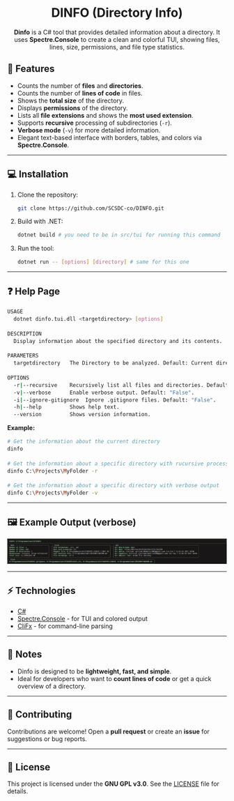 <div align="center">

# DINFO (Directory Info)

**Dinfo** is a C# tool that provides detailed information about a directory.
It uses **Spectre.Console** to create a clean and colorful TUI, showing files, lines, size, permissions, and file type statistics.

</div>

## 🚀 Features

- Counts the number of **files** and **directories**.
- Counts the number of **lines of code** in files.
- Shows the **total size** of the directory.
- Displays **permissions** of the directory.
- Lists all **file extensions** and shows the **most used extension**.
- Supports **recursive** processing of subdirectories (`-r`).
- **Verbose mode** (`-v`) for more detailed information.
- Elegant text-based interface with borders, tables, and colors via **Spectre.Console**.

---

## 💻 Installation

1. Clone the repository:

    ```bash
    git clone https://github.com/SCSDC-co/DINFO.git
    ```

2. Build with .NET:

    ```bash
    dotnet build # you need to be in src/tui for running this command
    ```

3. Run the tool:

    ```bash
    dotnet run -- [options] [directory] # same for this one
    ```

---

## ❓ Help Page

```bash
USAGE
  dotnet dinfo.tui.dll <targetdirectory> [options]

DESCRIPTION
  Display information about the specified directory and its contents.

PARAMETERS
  targetdirectory   The Directory to be analyzed. Default: Current directory.

OPTIONS
  -r|--recursive    Recursively list all files and directories. Default: "False".
  -v|--verbose      Enable verbose output. Default: "False".
  -i|--ignore-gitignore  Ignore .gitignore files. Default: "False".
  -h|--help         Shows help text.
  --version         Shows version information.
```

**Example:**

```bash
# Get the information about the current directory
dinfo

# Get the information about a specific directory with rucursive processing
dinfo C:\Projects\MyFolder -r

# Get the information about a specific directory with verbose output
dinfo C:\Projects\MyFolder -v
```

---

## 🖼️ Example Output (verbose)

![Example Output](.github/assets/example-output.png)

---

## ⚡ Technologies

- [C#](https://docs.microsoft.com/en-us/dotnet/csharp/)
- [Spectre.Console](https://spectreconsole.net/) - for TUI and colored output
- [CliFx](https://github.com/Tyrrrz/CliFx) - for command-line parsing

---

## 📝 Notes

- Dinfo is designed to be **lightweight, fast, and simple**.
- Ideal for developers who want to **count lines of code** or get a quick overview of a directory.

---

## 🤝 Contributing

Contributions are welcome! Open a **pull request** or create an **issue** for suggestions or bug reports.

---

## 📜 License

This project is licensed under the **GNU GPL v3.0**. See the [LICENSE](LICENSE) file for details.
